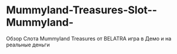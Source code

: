 # Mummyland-Treasures-Slot--Mummyland-
Обзор Слота Mummyland Treasures от BELATRA игра в Демо и на реальные деньги

